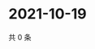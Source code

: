 # 2021-10-19

共 0 条

<!-- BEGIN WEIBO -->
<!-- 最后更新时间 Tue Oct 19 2021 09:58:34 GMT+0800 (China Standard Time) -->

<!-- END WEIBO -->
